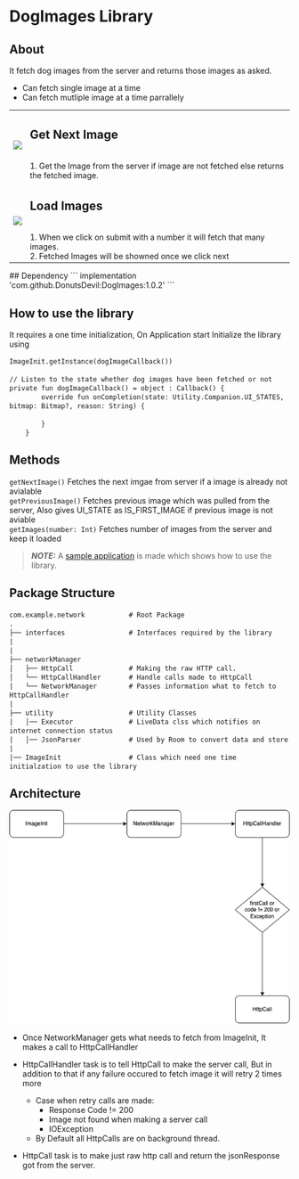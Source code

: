 # DogImages Library
## About 
It fetch dog images from the server and returns those images as asked.
- Can fetch single image at a time
- Can fetch mutliple image at a time parrallely

<table>
  
  <tr>
    <td> <img src="https://github.com/DonutsDevil/DogImages/blob/master/resources/prev_next.gif" width="200"> </td>
    <td> <h2> Get Next Image</h2> <br />1. Get the Image from the server if image are not fetched else returns the fetched image.</br></td>
  </tr>
  
  <tr>
     <td> <img src="https://github.com/DonutsDevil/DogImages/blob/master/resources/getImages.gif" width="200"> </td>
     <td> <h2> Load Images</h2> <br />1. When we click on submit with a number it will fetch that many images.</br> 2. Fetched Images will be showned once we click next</td>
  </tr>

</table>
## Dependency
```
implementation 'com.github.DonutsDevil:DogImages:1.0.2'
```

## How to use the library
It requires a one time initialization, On Application start Initialize the library using 
```
ImageInit.getInstance(dogImageCallback())

// Listen to the state whether dog images have been fetched or not
private fun dogImageCallback() = object : Callback() {
        override fun onCompletion(state: Utility.Companion.UI_STATES, bitmap: Bitmap?, reason: String) {
           
        }
    }
```
## Methods
``getNextImage()`` Fetches the next imgae from server if a image is already not avialable <br />
``getPreviousImage()`` Fetches previous image which was pulled from the server, Also gives UI_STATE as IS_FIRST_IMAGE if previous image is not aviable<br />
``getImages(number: Int)`` Fetches number of images from the server and keep it loaded<br />

> **_NOTE:_** A [sample application](https://github.com/DonutsDevil/DogImages/tree/master/app) is made which shows how to use the library.



## Package Structure
```
com.example.network           # Root Package
.
├── interfaces                # Interfaces required by the library
|                             
|
├── networkManager             
│   ├── HttpCall              # Making the raw HTTP call.
│   └── HttpCallHandler       # Handle calls made to HttpCall
|   └── NetworkManager        # Passes information what to fetch to HttpCallHandler
|
├── utility                   # Utility Classes
|   │── Executor              # LiveData clss which notifies on internet connection status
|   │── JsonParser            # Used by Room to convert data and store
|
|── ImageInit                 # Class which need one time initialzation to use the library

```

## Architecture
<img src="https://github.com/DonutsDevil/DogImages/blob/master/resources/architecture.drawio.png"/>

- Once NetworkManager gets what needs to fetch from ImageInit, It makes a call to HttpCallHandler

- HttpCallHandler task is to tell HttpCall to make the server call, But in addition to that if any failure occured to fetch image it will retry 2 times more
  - Case when retry calls are made:
    - Response Code != 200
    - Image not found when making a server call
    - IOException
  - By Default all HttpCalls are on background thread.

- HttpCall task is to make just raw http call and return the jsonResponse got from the server.

